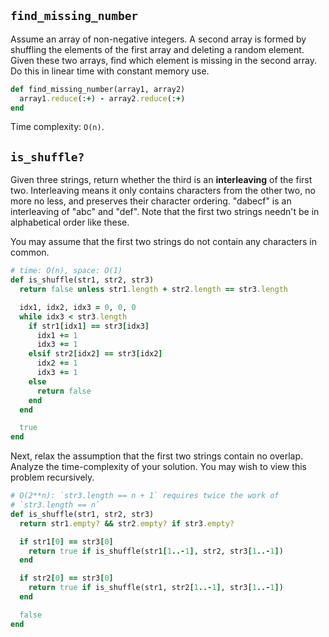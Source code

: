 ## `find_missing_number`

Assume an array of non-negative integers. A second array is formed by
shuffling the elements of the first array and deleting a random
element. Given these two arrays, find which element is missing in the
second array. Do this in linear time with constant memory use.

```ruby
def find_missing_number(array1, array2)
  array1.reduce(:+) - array2.reduce(:+)
end
```

Time complexity: `O(n)`.

## `is_shuffle?`

Given three strings, return whether the third is an **interleaving**
of the first two. Interleaving means it only contains characters from
the other two, no more no less, and preserves their character
ordering. "dabecf" is an interleaving of "abc" and "def". Note that
the first two strings needn't be in alphabetical order like these.

You may assume that the first two strings do not contain any
characters in common.

```ruby
# time: O(n), space: O(1)
def is_shuffle(str1, str2, str3)
  return false unless str1.length + str2.length == str3.length

  idx1, idx2, idx3 = 0, 0, 0
  while idx3 < str3.length
    if str1[idx1] == str3[idx3]
      idx1 += 1
      idx3 += 1
    elsif str2[idx2] == str3[idx2]
      idx2 += 1
      idx3 += 1
    else
      return false
    end
  end

  true
end
```

Next, relax the assumption that the first two strings contain no
overlap. Analyze the time-complexity of your solution. You may wish to
view this problem recursively.

```ruby
# O(2**n): `str3.length == n + 1` requires twice the work of
# `str3.length == n`
def is_shuffle(str1, str2, str3)
  return str1.empty? && str2.empty? if str3.empty?

  if str1[0] == str3[0]
    return true if is_shuffle(str1[1..-1], str2, str3[1..-1])
  end

  if str2[0] == str3[0]
    return true if is_shuffle(str1, str2[1..-1], str3[1..-1])
  end

  false
end
```
